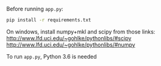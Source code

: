 Before running `app.py`:
```sh
pip install -r requirements.txt
```
On windows, install numpy+mkl and scipy from those links:
http://www.lfd.uci.edu/~gohlke/pythonlibs/#scipy
http://www.lfd.uci.edu/~gohlke/pythonlibs/#numpy

To run `app.py`, Python 3.6 is needed